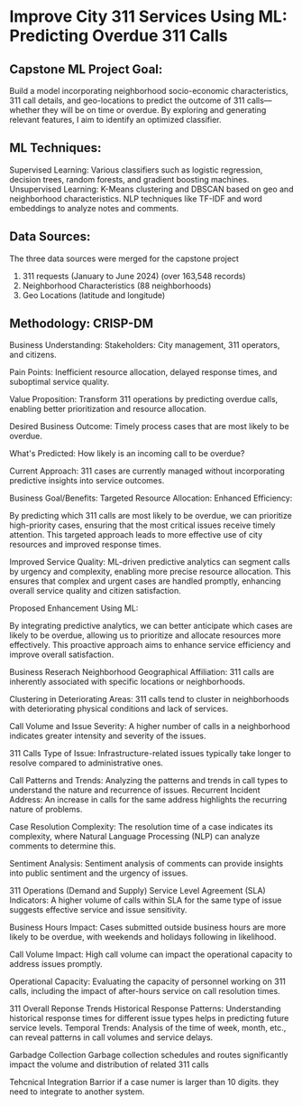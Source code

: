 # Improve City 311 Services Using ML: Predicting Overdue 311 Calls

## Capstone ML Project Goal: 

Build a model incorporating neighborhood socio-economic characteristics, 311 call details, and geo-locations to predict the outcome of 311 calls—whether they will be on time or overdue. By exploring and generating relevant features, I aim to identify an optimized classifier. 


## ML Techniques:

Supervised Learning: Various classifiers such as logistic regression, decision trees, random forests, and gradient boosting machines. Unsupervised Learning: K-Means clustering and DBSCAN based on geo and neighborhood characteristics. NLP techniques like TF-IDF and word embeddings to analyze notes and comments. 


## Data Sources: 

The three data sources were merged for the capstone project

1) 311 requests (January to June 2024) (over 163,548 records)
2) Neighborhood Characteristics (88 neighborhoods)
3) Geo Locations (latitude and longitude)

## Methodology: CRISP-DM


Business Understanding:
Stakeholders: City management, 311 operators, and citizens.

Pain Points: Inefficient resource allocation, delayed response times, and suboptimal service quality.

Value Proposition: Transform 311 operations by predicting overdue calls, enabling better prioritization and resource allocation.

Desired Business Outcome: Timely process cases that are most likely to be overdue.

What's Predicted: How likely is an incoming call to be overdue?

Current Approach: 311 cases are currently managed without incorporating predictive insights into service outcomes.

Business Goal/Benefits: Targeted Resource Allocation:
Enhanced Efficiency:

By predicting which 311 calls are most likely to be overdue, we can prioritize high-priority cases, ensuring that the most critical issues receive timely attention. This targeted approach leads to more effective use of city resources and improved response times.

Improved Service Quality: ML-driven predictive analytics can segment calls by urgency and complexity, enabling more precise resource allocation. This ensures that complex and urgent cases are handled promptly, enhancing overall service quality and citizen satisfaction.

Proposed Enhancement Using ML:

By integrating predictive analytics, we can better anticipate which cases are likely to be overdue, allowing us to prioritize and allocate resources more effectively. This proactive approach aims to enhance service efficiency and improve overall satisfaction.

Business Reserach
Neighborhood
Geographical Affiliation: 311 calls are inherently associated with specific locations or neighborhoods.

Clustering in Deteriorating Areas: 311 calls tend to cluster in neighborhoods with deteriorating physical conditions and lack of services.

Call Volume and Issue Severity: A higher number of calls in a neighborhood indicates greater intensity and severity of the issues.

311 Calls
Type of Issue: Infrastructure-related issues typically take longer to resolve compared to administrative ones.

Call Patterns and Trends: Analyzing the patterns and trends in call types to understand the nature and recurrence of issues. Recurrent Incident Address: An increase in calls for the same address highlights the recurring nature of problems.

Case Resolution Complexity: The resolution time of a case indicates its complexity, where Natural Language Processing (NLP) can analyze comments to determine this.

Sentiment Analysis: Sentiment analysis of comments can provide insights into public sentiment and the urgency of issues.

311 Operations (Demand and Supply)
Service Level Agreement (SLA) Indicators: A higher volume of calls within SLA for the same type of issue suggests effective service and issue sensitivity.

Business Hours Impact: Cases submitted outside business hours are more likely to be overdue, with weekends and holidays following in likelihood.

Call Volume Impact: High call volume can impact the operational capacity to address issues promptly.

Operational Capacity: Evaluating the capacity of personnel working on 311 calls, including the impact of after-hours service on call resolution times.

311 Overall Reponse Trends
Historical Response Patterns: Understanding historical response times for different issue types helps in predicting future service levels. Temporal Trends: Analysis of the time of week, month, etc., can reveal patterns in call volumes and service delays.

Garbadge Collection
Garbage collection schedules and routes significantly impact the volume and distribution of related 311 calls

Tehcnical Integration Barrior
if a case numer is larger than 10 digits. they need to integrate to another system.
